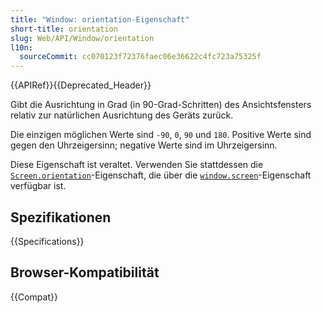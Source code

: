 ```yaml
---
title: "Window: orientation-Eigenschaft"
short-title: orientation
slug: Web/API/Window/orientation
l10n:
  sourceCommit: cc070123f72376faec06e36622c4fc723a75325f
---
```


{{APIRef}}{{Deprecated_Header}}

Gibt die Ausrichtung in Grad (in 90-Grad-Schritten) des Ansichtsfensters relativ zur natürlichen Ausrichtung des Geräts zurück.

Die einzigen möglichen Werte sind `-90`, `0`, `90` und `180`. Positive Werte sind gegen den Uhrzeigersinn; negative Werte sind im Uhrzeigersinn.

Diese Eigenschaft ist veraltet. Verwenden Sie stattdessen die [`Screen.orientation`](/de/docs/Web/API/Screen/orientation)-Eigenschaft, die über die [`window.screen`](/de/docs/Web/API/Window/screen)-Eigenschaft verfügbar ist.

## Spezifikationen

{{Specifications}}

## Browser-Kompatibilität

{{Compat}}
